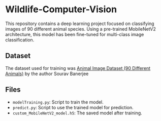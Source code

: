 # Wildlife-Computer-Vision
This repository contains a deep learning project focused on classifying images of 90 different animal species. Using a pre-trained MobileNetV2 architecture, this model has been fine-tuned for multi-class image classification.

## Dataset
The dataset used for training was [Animal Image Dataset (90 Different Animals)](https://www.kaggle.com/datasets/iamsouravbanerjee/animal-image-dataset-90-different-animals?resource=download) by the author Sourav Banerjee

## Files
- `modelTraining.py`: Script to train the model.
- `predict.py`: Script to use the trained model for prediction.
- `custom_MobileNetV2_model.h5`: The saved model after training.